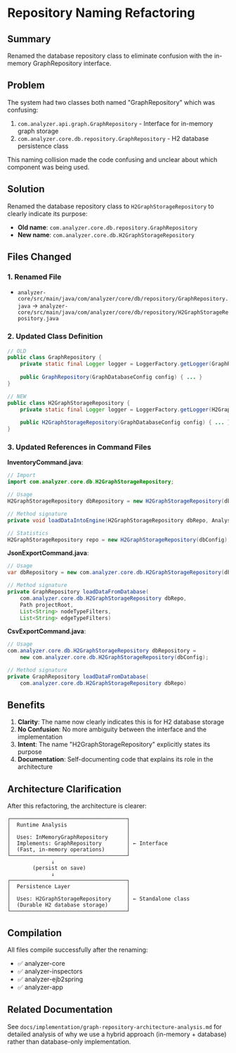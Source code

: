 # Repository Naming Refactoring

## Summary

Renamed the database repository class to eliminate confusion with the in-memory GraphRepository interface.

## Problem

The system had two classes both named "GraphRepository" which was confusing:
1. `com.analyzer.api.graph.GraphRepository` - Interface for in-memory graph storage
2. `com.analyzer.core.db.repository.GraphRepository` - H2 database persistence class

This naming collision made the code confusing and unclear about which component was being used.

## Solution

Renamed the database repository class to `H2GraphStorageRepository` to clearly indicate its purpose:
- **Old name**: `com.analyzer.core.db.repository.GraphRepository`
- **New name**: `com.analyzer.core.db.H2GraphStorageRepository`

## Files Changed

### 1. Renamed File
- `analyzer-core/src/main/java/com/analyzer/core/db/repository/GraphRepository.java`
  → `analyzer-core/src/main/java/com/analyzer/core/db/repository/H2GraphStorageRepository.java`

### 2. Updated Class Definition
```java
// OLD
public class GraphRepository {
    private static final Logger logger = LoggerFactory.getLogger(GraphRepository.class);
    
    public GraphRepository(GraphDatabaseConfig config) { ... }
}

// NEW
public class H2GraphStorageRepository {
    private static final Logger logger = LoggerFactory.getLogger(H2GraphStorageRepository.class);
    
    public H2GraphStorageRepository(GraphDatabaseConfig config) { ... }
}
```

### 3. Updated References in Command Files

**InventoryCommand.java**:
```java
// Import
import com.analyzer.core.db.H2GraphStorageRepository;

// Usage
H2GraphStorageRepository dbRepository = new H2GraphStorageRepository(dbConfig);

// Method signature
private void loadDataIntoEngine(H2GraphStorageRepository dbRepo, AnalysisEngine analysisEngine)

// Statistics
H2GraphStorageRepository repo = new H2GraphStorageRepository(dbConfig);
```

**JsonExportCommand.java**:
```java
// Usage
var dbRepository = new com.analyzer.core.db.H2GraphStorageRepository(dbConfig);

// Method signature
private GraphRepository loadDataFromDatabase(
    com.analyzer.core.db.H2GraphStorageRepository dbRepo,
    Path projectRoot,
    List<String> nodeTypeFilters,
    List<String> edgeTypeFilters)
```

**CsvExportCommand.java**:
```java
// Usage
com.analyzer.core.db.H2GraphStorageRepository dbRepository = 
    new com.analyzer.core.db.H2GraphStorageRepository(dbConfig);

// Method signature
private GraphRepository loadDataFromDatabase(
    com.analyzer.core.db.H2GraphStorageRepository dbRepo)
```

## Benefits

1. **Clarity**: The name now clearly indicates this is for H2 database storage
2. **No Confusion**: No more ambiguity between the interface and the implementation
3. **Intent**: The name "H2GraphStorageRepository" explicitly states its purpose
4. **Documentation**: Self-documenting code that explains its role in the architecture

## Architecture Clarification

After this refactoring, the architecture is clearer:

```
┌─────────────────────────────────────┐
│  Runtime Analysis                   │
│                                     │
│  Uses: InMemoryGraphRepository      │
│  Implements: GraphRepository        │ ← Interface
│  (Fast, in-memory operations)       │
└─────────────────────────────────────┘
              ↓
        (persist on save)
              ↓
┌─────────────────────────────────────┐
│  Persistence Layer                  │
│                                     │
│  Uses: H2GraphStorageRepository     │ ← Standalone class
│  (Durable H2 database storage)      │
└─────────────────────────────────────┘
```

## Compilation

All files compile successfully after the renaming:
- ✅ analyzer-core
- ✅ analyzer-inspectors  
- ✅ analyzer-ejb2spring
- ✅ analyzer-app

## Related Documentation

See `docs/implementation/graph-repository-architecture-analysis.md` for detailed analysis of why we use a hybrid approach (in-memory + database) rather than database-only implementation.
